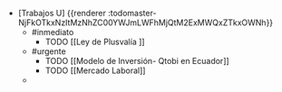 - [Trabajos U] {{renderer :todomaster-NjFkOTkxNzItMzNhZC00YWJmLWFhMjQtM2ExMWQxZTkxOWNh}}
	- #inmediato
		- TODO  [[Ley de Plusvalía ]]
	- #urgente
		- TODO [[Modelo de Inversión- Qtobi en Ecuador]]
		- TODO [[Mercado Laboral]]
	-
